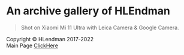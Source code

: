 # An archive gallery of HLEndman <br/>

> Shot on Xiaomi Mi 11 Ultra with Leica Camera & Google Camera.

Copyright © HLendman 2017-2022<br>
Main Page [ClickHere](https://www.hlendman.cn)
